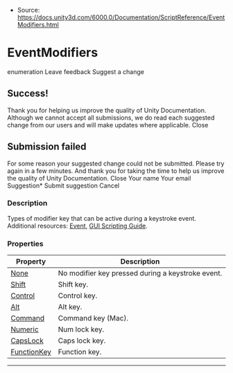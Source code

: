 * Source: https://docs.unity3d.com/6000.0/Documentation/ScriptReference/EventModifiers.html

# EventModifiers
enumeration
Leave feedback
Suggest a change
## Success!
Thank you for helping us improve the quality of Unity Documentation. Although we cannot accept all submissions, we do read each suggested change from our users and will make updates where applicable.
Close
## Submission failed
For some reason your suggested change could not be submitted. Please <a>try again</a> in a few minutes. And thank you for taking the time to help us improve the quality of Unity Documentation.
Close
Your name Your email Suggestion* Submit suggestion
Cancel
### Description
Types of modifier key that can be active during a keystroke event.
Additional resources: [Event](https://docs.unity3d.com/6000.0/Documentation/ScriptReference/Event.html), [GUI Scripting Guide](https://docs.unity3d.com/6000.0/Documentation/Manual/GUIScriptingGuide.html).
### Properties
Property | Description  
---|---  
[None](https://docs.unity3d.com/6000.0/Documentation/ScriptReference/EventModifiers.None.html) | No modifier key pressed during a keystroke event.  
[Shift](https://docs.unity3d.com/6000.0/Documentation/ScriptReference/EventModifiers.Shift.html) | Shift key.  
[Control](https://docs.unity3d.com/6000.0/Documentation/ScriptReference/EventModifiers.Control.html) | Control key.  
[Alt](https://docs.unity3d.com/6000.0/Documentation/ScriptReference/EventModifiers.Alt.html) | Alt key.  
[Command](https://docs.unity3d.com/6000.0/Documentation/ScriptReference/EventModifiers.Command.html) | Command key (Mac).  
[Numeric](https://docs.unity3d.com/6000.0/Documentation/ScriptReference/EventModifiers.Numeric.html) | Num lock key.  
[CapsLock](https://docs.unity3d.com/6000.0/Documentation/ScriptReference/EventModifiers.CapsLock.html) | Caps lock key.  
[FunctionKey](https://docs.unity3d.com/6000.0/Documentation/ScriptReference/EventModifiers.FunctionKey.html) | Function key.  
* * *
